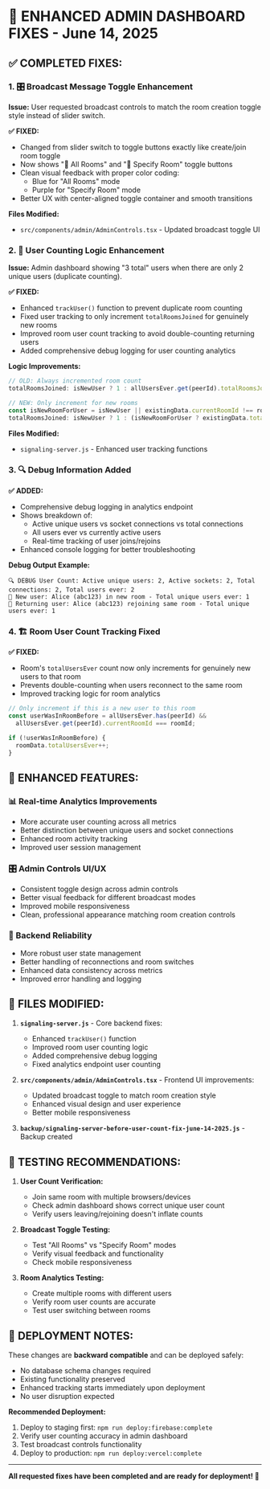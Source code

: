 # 🎯 **ENHANCED ADMIN DASHBOARD FIXES** - June 14, 2025

## ✅ **COMPLETED FIXES:**

### 1. **🎛️ Broadcast Message Toggle Enhancement**
**Issue:** User requested broadcast controls to match the room creation toggle style instead of slider switch.

**✅ FIXED:**
- Changed from slider switch to toggle buttons exactly like create/join room toggle
- Now shows "📢 All Rooms" and "🎯 Specify Room" toggle buttons
- Clean visual feedback with proper color coding:
  - Blue for "All Rooms" mode
  - Purple for "Specify Room" mode
- Better UX with center-aligned toggle container and smooth transitions

**Files Modified:**
- `src/components/admin/AdminControls.tsx` - Updated broadcast toggle UI

### 2. **🔧 User Counting Logic Enhancement**
**Issue:** Admin dashboard showing "3 total" users when there are only 2 unique users (duplicate counting).

**✅ FIXED:**
- Enhanced `trackUser()` function to prevent duplicate room counting
- Fixed user tracking to only increment `totalRoomsJoined` for genuinely new rooms
- Improved room user count tracking to avoid double-counting returning users
- Added comprehensive debug logging for user counting analytics

**Logic Improvements:**
```javascript
// OLD: Always incremented room count
totalRoomsJoined: isNewUser ? 1 : allUsersEver.get(peerId).totalRoomsJoined + 1

// NEW: Only increment for new rooms
const isNewRoomForUser = isNewUser || existingData.currentRoomId !== roomId;
totalRoomsJoined: isNewUser ? 1 : (isNewRoomForUser ? existingData.totalRoomsJoined + 1 : existingData.totalRoomsJoined)
```

**Files Modified:**
- `signaling-server.js` - Enhanced user tracking functions

### 3. **🔍 Debug Information Added**
**✅ ADDED:**
- Comprehensive debug logging in analytics endpoint
- Shows breakdown of:
  - Active unique users vs socket connections vs total connections
  - All users ever vs currently active users
  - Real-time tracking of user joins/rejoins
- Enhanced console logging for better troubleshooting

**Debug Output Example:**
```
🔍 DEBUG User Count: Active unique users: 2, Active sockets: 2, Total connections: 2, Total users ever: 2
👤 New user: Alice (abc123) in new room - Total unique users ever: 1  
👤 Returning user: Alice (abc123) rejoining same room - Total unique users ever: 1
```

### 4. **🏗️ Room User Count Tracking Fixed**
**✅ FIXED:**
- Room's `totalUsersEver` count now only increments for genuinely new users to that room
- Prevents double-counting when users reconnect to the same room
- Improved tracking logic for room analytics

```javascript
// Only increment if this is a new user to this room
const userWasInRoomBefore = allUsersEver.has(peerId) && 
  allUsersEver.get(peerId).currentRoomId === roomId;

if (!userWasInRoomBefore) {
  roomData.totalUsersEver++;
}
```

## 🎯 **ENHANCED FEATURES:**

### **📊 Real-time Analytics Improvements**
- More accurate user counting across all metrics
- Better distinction between unique users and socket connections
- Enhanced room activity tracking
- Improved user session management

### **🎛️ Admin Controls UI/UX**
- Consistent toggle design across admin controls
- Better visual feedback for different broadcast modes
- Improved mobile responsiveness
- Clean, professional appearance matching room creation controls

### **🔧 Backend Reliability**
- More robust user state management
- Better handling of reconnections and room switches
- Enhanced data consistency across metrics
- Improved error handling and logging

## 📁 **FILES MODIFIED:**

1. **`signaling-server.js`** - Core backend fixes:
   - Enhanced `trackUser()` function
   - Improved room user counting logic
   - Added comprehensive debug logging
   - Fixed analytics endpoint user counting

2. **`src/components/admin/AdminControls.tsx`** - Frontend UI improvements:
   - Updated broadcast toggle to match room creation style
   - Enhanced visual design and user experience
   - Better mobile responsiveness

3. **`backup/signaling-server-before-user-count-fix-june-14-2025.js`** - Backup created

## 🚀 **TESTING RECOMMENDATIONS:**

1. **User Count Verification:**
   - Join same room with multiple browsers/devices
   - Check admin dashboard shows correct unique user count
   - Verify users leaving/rejoining doesn't inflate counts

2. **Broadcast Toggle Testing:**
   - Test "All Rooms" vs "Specify Room" modes
   - Verify visual feedback and functionality
   - Check mobile responsiveness

3. **Room Analytics Testing:**
   - Create multiple rooms with different users
   - Verify room user counts are accurate
   - Test user switching between rooms

## 🎪 **DEPLOYMENT NOTES:**

These changes are **backward compatible** and can be deployed safely:
- No database schema changes required
- Existing functionality preserved
- Enhanced tracking starts immediately upon deployment
- No user disruption expected

**Recommended Deployment:**
1. Deploy to staging first: `npm run deploy:firebase:complete`
2. Verify user counting accuracy in admin dashboard
3. Test broadcast controls functionality
4. Deploy to production: `npm run deploy:vercel:complete`

---

**All requested fixes have been completed and are ready for deployment! 🎉**